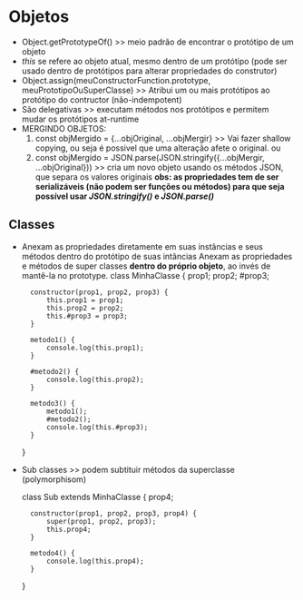 # Objetos
- Object.getPrototypeOf() >> meio padrão de encontrar o protótipo de um objeto
- _this_ se refere ao objeto atual, mesmo dentro de um protótipo (pode ser usado dentro de protótipos para alterar propriedades do construtor)
- Object.assign(meuConstructorFunction.prototype, meuPrototipoOuSuperClasse) >> Atribui um ou mais protótipos ao protótipo do contructor (não-indempotent)
- São delegativas >> executam métodos nos protótipos e permitem mudar os protótipos at-runtime
- MERGINDO OBJETOS:
    1) const objMergido = {...objOriginal, ...objMergir} >> Vai fazer shallow copying, ou seja é possivel que uma alteração afete o original.
    ou
    2) const objMergido = JSON.parse(JSON.stringify({...objMergir, ...objOriginal})) >> cria um novo objeto usando os métodos JSON, que separa os valores originais
        **obs: as propriedades tem de ser serializáveis (não podem ser funções ou métodos) para que seja possível usar _JSON.stringify()_ e _JSON.parse()_**
## Classes
- Anexam as propriedades diretamente em suas instâncias e seus métodos dentro do protótipo de suas intâncias
Anexam as propriedades e métodos de super classes **dentro do próprio objeto**, ao invés de mantê-la no prototype.
    class MinhaClasse {
        prop1;
        prop2;
        #prop3;

        constructor(prop1, prop2, prop3) {
            this.prop1 = prop1;
            this.prop2 = prop2;
            this.#prop3 = prop3;
        }

        metodo1() {
            console.log(this.prop1);
        }

        #metodo2() {
            console.log(this.prop2);
        }

        metodo3() {
            metodo1();
            #metodo2();
            console.log(this.#prop3);
        }
    }

- Sub classes >> podem subtituir métodos da superclasse (polymorphisom)

    class Sub extends MinhaClasse {
        prop4;

        constructor(prop1, prop2, prop3, prop4) {
            super(prop1, prop2, prop3);
            this.prop4;
        }

        metodo4() {
            console.log(this.prop4);
        }
    }
